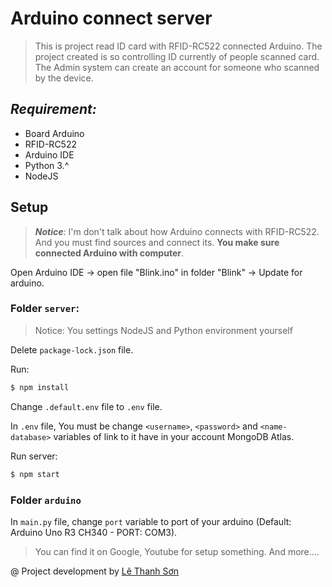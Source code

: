 # Arduino connect server

>This is project read ID card with RFID-RC522 connected Arduino.
The project created is so controlling ID currently of people scanned card.
The Admin system can create an account for someone who scanned by the device.

## **_Requirement:_**

+ Board Arduino
+ RFID-RC522
+ Arduino IDE
+ Python 3.^
+ NodeJS

## Setup

> **_Notice_**: I'm don't talk about how Arduino connects with RFID-RC522. And you must find sources and connect its.
**You make sure connected Arduino with computer**.

Open Arduino IDE -> open file "Blink.ino" in folder "Blink" -> Update for arduino.

### **Folder `server`**:

> Notice: You settings NodeJS and Python environment yourself

Delete `package-lock.json` file.

Run:
```bash
$ npm install
```

Change `.default.env` file to `.env` file.

In `.env` file, You must be change `<username>`, `<password>` and `<name-database>` variables of link to it have in your account MongoDB Atlas.

Run server:
```bash
$ npm start
```

### **Folder `arduino`**

In `main.py` file, change `port` variable to port of your arduino (Default: Arduino Uno R3 CH340 - PORT: COM3).

> You can find it on Google, Youtube for setup something. And more....

@ Project development by [Lê Thanh Sơn](https://facebook.com/lethanhson.wist0514)